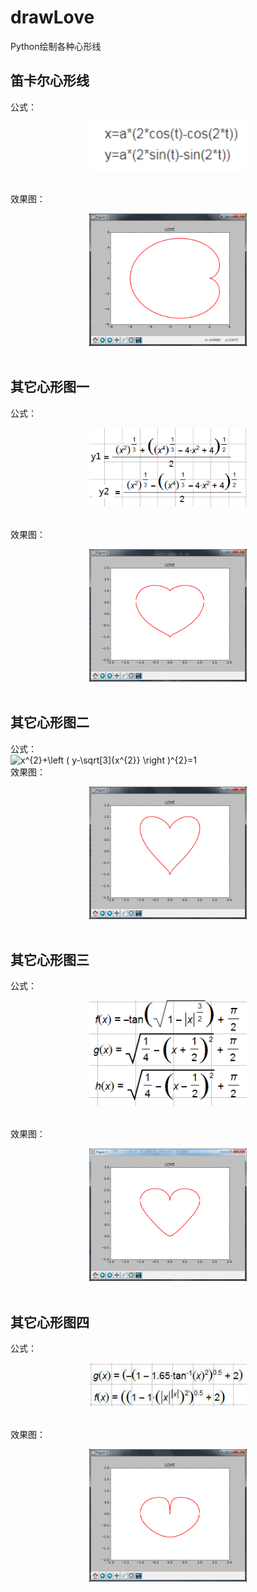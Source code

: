 # drawLove
Python绘制各种心形线

## 笛卡尔心形线<br>
公式：<br>
<div align=center><img src="images/a.png" width = "50%" /></div><br>

效果图：<br>
<div align=center><img src="images/aa.png" width = "50%" /></div><br>


## 其它心形图一<br>
公式：<br>
<div align=center><img src="images/b.png" width = "50%" /></div><br>

效果图：<br>
<div align=center><img src="images/bb.png" width = "50%" /></div><br>


## 其它心形图二<br>
公式：<br>
<img src="https://latex.codecogs.com/png.latex?x^{2}&plus;\left&space;(&space;y-\sqrt[3]{x^{2}}&space;\right&space;)^{2}=1" title="x^{2}+\left ( y-\sqrt[3]{x^{2}} \right )^{2}=1" />
<br>
效果图：<br>
<div align=center><img src="images/cc.png" width = "50%" /></div><br>


## 其它心形图三<br>
公式：<br>
<div align=center><img src="images/d.png" width = "50%" /></div><br>

效果图：<br>
<div align=center><img src="images/dd.png" width = "50%" /></div><br>


## 其它心形图四<br>
公式：<br>
<div align=center><img src="images/e.png" width = "50%" /></div><br>

效果图：<br>
<div align=center><img src="images/ee.png" width = "50%" /></div><br>
